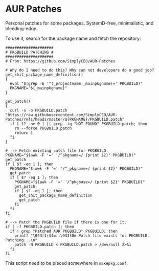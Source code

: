 AUR Patches
===========

Personal patches for some packages.
SystemD-free, minimalistic, and bleeding-edge.

To use it, search for the package name and fetch the repository:

```shell
#####################
# PKGBUILD PATCHING #
#####################
# From: https://github.com/SimplyCEO/AUR-Patches

# Why do I need to do this? Why can not developers do a good job?
get_shit_package_name_definition()
{
  eval "$(grep -E '^(_projectname|_mainpkgname)=' PKGBUILD)"
  PKGNAME="${_mainpkgname}"
}

get_patch()
{
  curl -s -o PKGBUILD.patch "https://raw.githubusercontent.com/SimplyCEO/AUR-Patches/refs/heads/master/${PKGNAME}/PKGBUILD.patch"
  if [ $? -ne 0 ] || grep -iq "NOT FOUND" PKGBUILD.patch; then
    rm --force PKGBUILD.patch
    return 1
  fi
}

# --> Fetch existing patch file for PKGBUILD.
PKGNAME="$(awk -F '=' '/^pkgname=/ {print $2}' PKGBUILD)"
get_patch
if [ $? -eq 1 ]; then
  PKGNAME="$(awk -F '=' '/^_pkgname=/ {print $2}' PKGBUILD)"
  get_patch
  if [ $? -eq 1 ]; then
    PKGNAME="$(awk -F '=' '/^pkgbase=/ {print $2}' PKGBUILD)"
    get_patch
    if [ $? -eq 1 ]; then
      get_shit_package_name_definition
      get_patch
    fi
  fi
fi

# --> Patch the PKGBUILD file if there is one for it.
if [ -f PKGBUILD.patch ]; then
  if ! grep "Patched AUR PKGBUILD" PKGBUILD; then
    printf "\033[1;34m::\033[0m Patch file exists for PKGBUILD. Patching...\n"
    patch -N PKGBUILD < PKGBUILD.patch > /dev/null 2>&1
  fi
fi
```

This script need to be placed somewhere in `makepkg.conf`.

